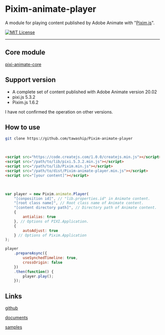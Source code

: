 # Pixim-animate-player

A module for playing content published by Adobe Animate with "[Pixim.js](https://github.com/tawaship/Pixim.js)".

[![MIT License](http://img.shields.io/badge/license-MIT-blue.svg?style=flat)](LICENSE)

---

## Core module
[pixi-animate-core](https://tawaship.github.io/pixi-animate-core/)

## Support version

- A complete set of content published with Adobe Animate version 20.02
- pixi.js 5.3.2
- Pixim.js 1.6.2

I have not confirmed the operation on other versions.

## How to use

```sh
git clone https://github.com/tawaship/Pixim-animate-player
```

<br>

```html
<script src="https://code.createjs.com/1.0.0/createjs.min.js"></script>
<script src="/path/to/lib/pixi.5.3.2.min.js"></script>
<script src="/path/to/lib/Pixim.min.js"></script>
<script src="/path/to/dist/Pixim-animate-player.min.js"></script>
<script src="[your content]"></script>
```

<br>

```javascript
var player = new Pixim.animate.Player(
	"[conposition id]", // "lib.properties.id" in Animate content.
	"[root class name]", // Root class name of Animate content.
	"[content directory path]", // Directory path of Animate content.
	{
		antialias: true
	}, // Options of PIXI.Application.
	{
		autoAdjust: true
	} // Options of Pixim.Application
);

player
	.prepareAsync({
		useSynchedTimeline: true,
		crossOrigin: false
	})
	.then(function() {
		player.play();
	});
```

## Links

[github](https://github.com/tawaship/Pixim-animate-player)

[documents](https://tawaship.github.io/Pixim-animate-player/docs/)

[samples](https://tawaship.github.io/Pixim-animate-player/samples/)